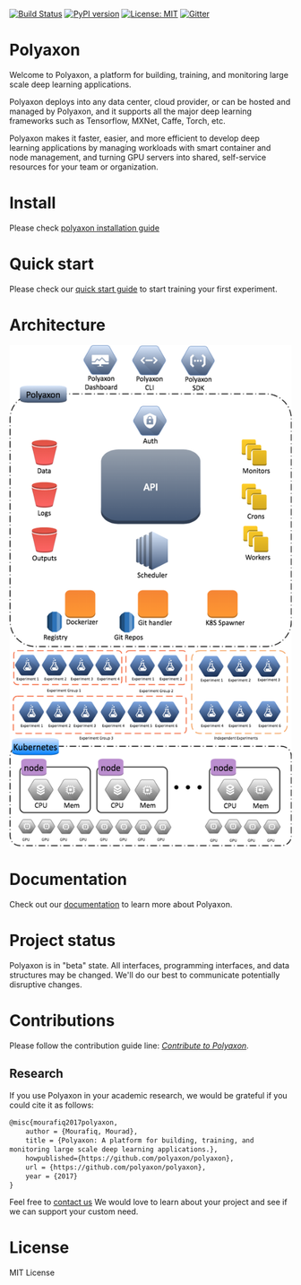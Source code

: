 [![Build Status](https://travis-ci.org/polyaxon/polyaxon.svg?branch=master)](https://travis-ci.org/polyaxon/polyaxon)
[![PyPI version](https://badge.fury.io/py/polyaxon.svg)](https://badge.fury.io/py/polyaxon)
[![License: MIT](https://img.shields.io/badge/License-MIT-yellow.svg)](LICENCE)
[![Gitter](https://img.shields.io/gitter/room/nwjs/nw.js.svg)](https://gitter.im/polyaxon/polyaxon)

# Polyaxon

Welcome to Polyaxon, a platform for building, training, and monitoring large scale deep learning applications.

Polyaxon deploys into any data center, cloud provider, or can be hosted and managed by Polyaxon, and it supports all the major deep learning frameworks such as Tensorflow, MXNet, Caffe, Torch, etc.

Polyaxon makes it faster, easier, and more efficient to develop deep learning applications by managing workloads with smart container and node management, and turning GPU servers into shared, self-service resources for your team or organization.

# Install

Please check [polyaxon installation guide](https://docs.polyaxon.com/installation/introduction)

# Quick start

Please check our [quick start guide](https://docs.polyaxon.com/quick_start) to start training your first experiment.

# Architecture

![Polyaxon architecture](config/polyaxon_architecture.png)

# Documentation

Check out our [documentation](https://docs.polyaxon.com/) to learn more about Polyaxon.

# Project status

Polyaxon is in "beta" state. All interfaces, programming interfaces, and data structures may be changed.
We'll do our best to communicate potentially disruptive changes.

# Contributions

Please follow the contribution guide line: *[Contribute to Polyaxon](CONTRIBUTING.md)*.


Research
--------

If you use Polyaxon in your academic research, we would be grateful if you could cite it as follows:

```
@misc{mourafiq2017polyaxon,
    author = {Mourafiq, Mourad},
    title = {Polyaxon: A platform for building, training, and monitoring large scale deep learning applications.},
    howpublished={https://github.com/polyaxon/polyaxon},
    url = {https://github.com/polyaxon/polyaxon},
    year = {2017}
}
```

Feel free to [contact us](mailto:contact@polyaxon.com) We would love to learn about your project and see if we can support your custom need.

# License

MIT License
